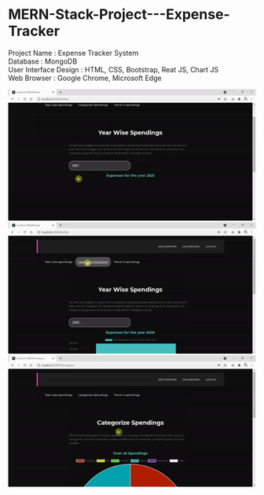 # MERN-Stack-Project---Expense-Tracker

Project Name                :  Expense Tracker System <br>
Database                    :  MongoDB <br>
User Interface Design       :  HTML, CSS, Bootstrap, Reat JS, Chart JS <br>
Web Browser                 :  Google Chrome, Microsoft Edge <br>

![bar-graph](https://github.com/swetha4444/Expense-Tracker/blob/96ee2eeb7ca1eb74e636510bd9703feecfefb826/ezgif.com-gif-maker%20(1).gif)
![pie-chart](https://github.com/swetha4444/Expense-Tracker/blob/1b6b9def42e91924c73dd0b9fbc01c5b93c04812/ezgif.com-gif-maker%20(2).gif)
![line-graph-chart](https://github.com/swetha4444/Expense-Tracker/blob/75cf128b3cb3426758196169366aa0aba2e644a1/ezgif.com-gif-maker%20(3).gif)
